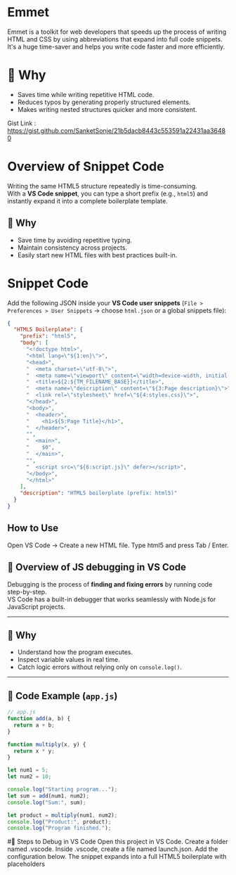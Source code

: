 # Emmet
Emmet is a toolkit for web developers that speeds up the process of writing HTML and CSS by using abbreviations that 
expand into full code snippets. It's a huge time-saver and helps you write code faster and more efficiently.

# 🔹 Why
- Saves time while writing repetitive HTML code.  
- Reduces typos by generating properly structured elements.  
- Makes writing nested structures quicker and more consistent.

Gist Link : https://gist.github.com/SanketSonje/21b5dacb8443c553591a22431aa36480

# Overview of Snippet Code
Writing the same HTML5 structure repeatedly is time-consuming.  
With a **VS Code snippet**, you can type a short prefix (e.g., `html5`) and instantly expand it into a complete boilerplate template.

## 🔹 Why
- Save time by avoiding repetitive typing.  
- Maintain consistency across projects.  
- Easily start new HTML files with best practices built-in.  

# Snippet Code

Add the following JSON inside your **VS Code user snippets** (`File > Preferences > User Snippets` → choose `html.json` or a global snippets file):

```json
{
  "HTML5 Boilerplate": {
    "prefix": "html5",
    "body": [
      "<!doctype html>",
      "<html lang=\"${1:en}\">",
      "<head>",
      "  <meta charset=\"utf-8\">",
      "  <meta name=\"viewport\" content=\"width=device-width, initial-scale=1\">",
      "  <title>${2:${TM_FILENAME_BASE}}</title>",
      "  <meta name=\"description\" content=\"${3:Page description}\">",
      "  <link rel=\"stylesheet\" href=\"${4:styles.css}\">",
      "</head>",
      "<body>",
      "  <header>",
      "    <h1>${5:Page Title}</h1>",
      "  </header>",
      "",
      "  <main>",
      "    $0",
      "  </main>",
      "",
      "  <script src=\"${6:script.js}\" defer></script>",
      "</body>",
      "</html>"
    ],
    "description": "HTML5 boilerplate (prefix: html5)"
  }
}
```
## How to Use
Open VS Code → Create a new HTML file.
Type html5 and press Tab / Enter.

## 🔹 Overview of JS debugging in VS Code
Debugging is the process of **finding and fixing errors** by running code step-by-step.  
VS Code has a built-in debugger that works seamlessly with Node.js for JavaScript projects.

---

## 🔹 Why
- Understand how the program executes.  
- Inspect variable values in real time.  
- Catch logic errors without relying only on `console.log()`.  

---

## 🔹 Code Example (`app.js`)

```js
// app.js
function add(a, b) {
  return a + b;
}

function multiply(x, y) {
  return x * y;
}

let num1 = 5;
let num2 = 10;

console.log("Starting program...");
let sum = add(num1, num2);
console.log("Sum:", sum);

let product = multiply(num1, num2);
console.log("Product:", product);
console.log("Program finished.");
```
#🔹 Steps to Debug in VS Code
Open this project in VS Code.
Create a folder named .vscode.
Inside .vscode, create a file named launch.json.
Add the configuration below.
The snippet expands into a full HTML5 boilerplate with placeholders

